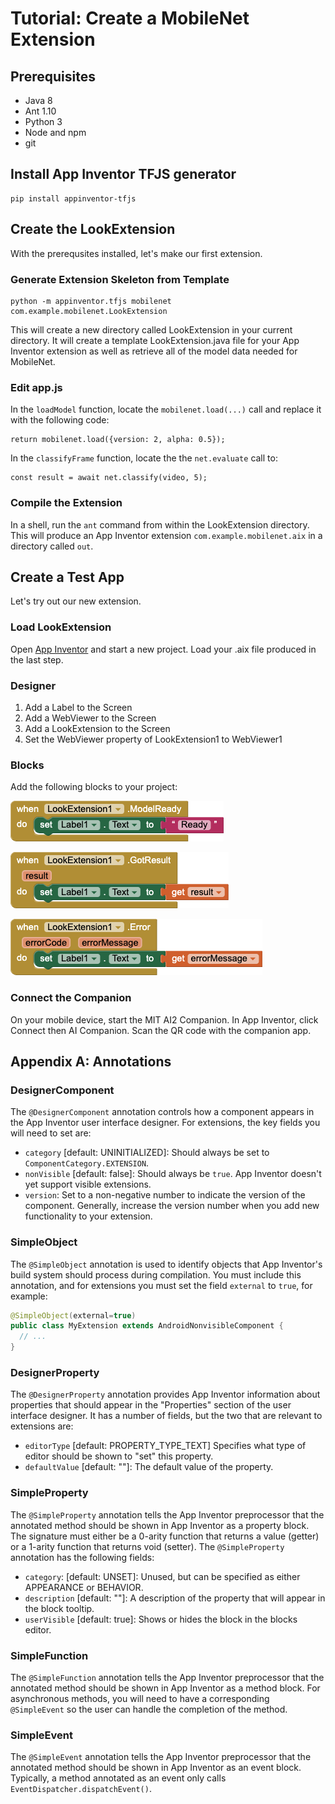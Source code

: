 # Tutorial: Create a MobileNet Extension

## Prerequisites

* Java 8
* Ant 1.10
* Python 3
* Node and npm
* git

## Install App Inventor TFJS generator

```
pip install appinventor-tfjs
```

## Create the LookExtension

With the prerequsites installed, let's make our first extension.

### Generate Extension Skeleton from Template

```
python -m appinventor.tfjs mobilenet com.example.mobilenet.LookExtension
```

This will create a new directory called LookExtension in your current directory. It will create a template LookExtension.java file for your App Inventor extension as well as retrieve all of the model data needed for MobileNet.

### Edit app.js

In the `loadModel` function, locate the `mobilenet.load(...)` call and replace it with the following code:

```
return mobilenet.load({version: 2, alpha: 0.5});
```

In the `classifyFrame` function, locate the the `net.evaluate` call to:

```
const result = await net.classify(video, 5);
```

### Compile the Extension

In a shell, run the `ant` command from within the LookExtension directory. This will produce an App Inventor extension `com.example.mobilenet.aix` in a directory called `out`.

## Create a Test App

Let's try out our new extension.

### Load LookExtension

Open [App Inventor](http://ai2.appinventor.mit.edu) and start a new project. Load your .aix file produced in the last step.

### Designer

1. Add a Label to the Screen
2. Add a WebViewer to the Screen
3. Add a LookExtension to the Screen
4. Set the WebViewer property of LookExtension1 to WebViewer1

### Blocks

Add the following blocks to your project:

![event handler LookExtension1.](images/model-ready.png)

![event handler LookExtension1.](images/got-result.png)

![event handler LookExtension1.](images/error.png)

### Connect the Companion

On your mobile device, start the MIT AI2 Companion. In App Inventor, click Connect then AI Companion. Scan the QR code with the companion app.

## Appendix A: Annotations

### DesignerComponent

The `@DesignerComponent` annotation controls how a component appears in the App Inventor user interface designer. For extensions, the key fields you will need to set are:

- `category` [default: UNINITIALIZED]: Should always be set to `ComponentCategory.EXTENSION`.
- `nonVisible` [default: false]: Should always be `true`. App Inventor doesn't yet support visible extensions.
- `version`: Set to a non-negative number to indicate the version of the component. Generally, increase the version number when you add new functionality to your extension.

### SimpleObject

The `@SimpleObject` annotation is used to identify objects that App Inventor's build system should process during compilation. You must include this annotation, and for extensions you must set the field `external` to `true`, for example:

```java
@SimpleObject(external=true)
public class MyExtension extends AndroidNonvisibleComponent {
  // ...
}
```

### DesignerProperty

The `@DesignerProperty` annotation provides App Inventor information about properties that should appear in the "Properties" section of the user interface designer. It has a number of fields, but the two that are relevant to extensions are:

- `editorType` [default: PROPERTY\_TYPE_TEXT] Specifies what type of editor should be shown to "set" this property.
- `defaultValue` [default: ""]: The default value of the property.

### SimpleProperty

The `@SimpleProperty` annotation tells the App Inventor preprocessor that the annotated method should be shown in App Inventor as a property block. The signature must either be a 0-arity function that returns a value (getter) or a 1-arity function that returns void (setter). The `@SimpleProperty` annotation has the following fields:

- `category`: [default: UNSET]: Unused, but can be specified as either APPEARANCE or BEHAVIOR.
- `description` [default: ""]: A description of the property that will appear in the block tooltip.
- `userVisible` [default: true]: Shows or hides the block in the blocks editor.

### SimpleFunction

The `@SimpleFunction` annotation tells the App Inventor preprocessor that the annotated method should be shown in App Inventor as a method block. For asynchronous methods, you will need to have a corresponding `@SimpleEvent` so the user can handle the completion of the method.

### SimpleEvent

The `@SimpleEvent` annotation tells the App Inventor preprocessor that the annotated method should be shown in App Inventor as an event block. Typically, a method annotated as an event only calls `EventDispatcher.dispatchEvent()`.
